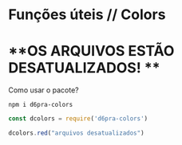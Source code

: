 # Funções úteis // Colors

# **OS ARQUIVOS ESTÃO DESATUALIZADOS! **

Como usar o pacote?

```shell
npm i d6pra-colors
```

```js
const dcolors = require('d6pra-colors')

dcolors.red("arquivos desatualizados")
```
